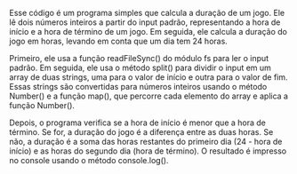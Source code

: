 Esse código é um programa simples que calcula a duração de um jogo. Ele lê dois números inteiros a partir do input padrão, representando a hora de início e a hora de término de um jogo. Em seguida, ele calcula a duração do jogo em horas, levando em conta que um dia tem 24 horas.

Primeiro, ele usa a função readFileSync() do módulo fs para ler o input padrão. Em seguida, ele usa o método split() para dividir o input em um array de duas strings, uma para o valor de início e outra para o valor de fim. Essas strings são convertidas para números inteiros usando o método Number() e a função map(), que percorre cada elemento do array e aplica a função Number().

Depois, o programa verifica se a hora de início é menor que a hora de término. Se for, a duração do jogo é a diferença entre as duas horas. Se não, a duração é a soma das horas restantes do primeiro dia (24 - hora de início) e as horas do segundo dia (hora de término). O resultado é impresso no console usando o método console.log().